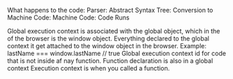 What happens to the code:
Parser:
    Abstract Syntax Tree:
        Conversion to Machine Code:
            Machine Code:
                Code Runs

Global execution context is associated with the global object, which in the of the browser is the window object. Everything declared to the global context it get attached to the window object in the browser. 
Example: lastName === window.lastName // true
Global execution context id for code that is not inside af nay function.
Function declaration is also in a global context
Execution context is when you called a function. 

